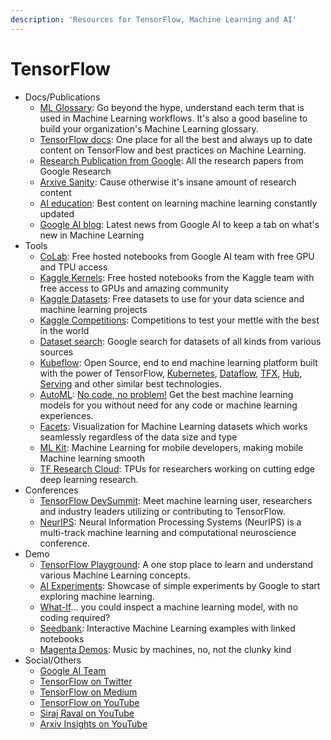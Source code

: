 ```yaml
---
description: 'Resources for TensorFlow, Machine Learning and AI'
---
```


# TensorFlow

* Docs/Publications
  * [ML Glossary](https://developers.google.com/machine-learning/glossary/): Go beyond the hype, understand each term that is used in Machine Learning workflows. It's also a good baseline to build your organization's Machine Learning glossary.
  * [TensorFlow docs](https://github.com/tensorflow/docs): One place for all the best and always up to date content on TensorFlow and best practices on Machine Learning.
  * [Research Publication from Google](https://ai.google/research/pubs/): All the research papers from Google Research
  * [Arxive Sanity](http://www.arxiv-sanity.com/): Cause otherwise it's insane amount of research content
  * [AI education](https://ai.google/education/): Best content on learning machine learning constantly updated
  * [Google AI blog](https://ai.googleblog.com/): Latest news from Google AI to keep a tab on what's new in Machine Learning
* Tools
  * [CoLab](https://colab.research.google.com): Free hosted notebooks from Google AI team with free GPU and TPU access
  * [Kaggle Kernels](https://www.kaggle.com/kernels): Free hosted notebooks from the Kaggle team with free access to GPUs and amazing community
  * [Kaggle Datasets](https://www.kaggle.com/datasets): Free datasets to use for your data science and machine learning projects
  * [Kaggle Competitions](http://kaggle.com/competitions): Competitions to test your mettle with the best in the world
  * [Dataset search](https://toolbox.google.com/datasetsearch): Google search for datasets of all kinds from various sources
  * [Kubeflow](https://github.com/kubeflow/kubeflow): Open Source, end to end machine learning platform built with the power of TensorFlow, [Kubernetes](https://kubernetes.io/), [Dataflow](https://beam.apache.org/), [TFX](https://www.tensorflow.org/tfx/), [Hub](https://www.tensorflow.org/hub/), [Serving](https://www.tensorflow.org/serving/) and other similar best technologies.
  * [AutoML](https://cloud.google.com/automl/): [No code, no problem!](https://twitter.com/defragger?lang=en) Get the best machine learning models for you without need for any code or machine learning experiences.
  * [Facets](https://pair-code.github.io/facets/): Visualization for Machine Learning datasets which works seamlessly regardless of the data size and type
  * [ML Kit](https://developers.google.com/ml-kit/): Machine Learning for mobile developers, making mobile Machine learning smooth
  * [TF Research Cloud](https://www.tensorflow.org/tfrc/): TPUs for researchers working on cutting edge deep learning research.
* Conferences
  * [TensorFlow DevSummit](https://www.tensorflow.org/dev-summit/): Meet machine learning user, researchers and industry leaders utilizing or contributing to TensorFlow.
  * [NeurIPS](https://neurips.cc/): Neural Information Processing Systems \(NeurIPS\) is a multi-track machine learning and computational neuroscience conference.
* Demo
  * [TensorFlow Playground](http://playground.tensorflow.org): A one stop place to learn and understand various Machine Learning concepts.
  * [AI Experiments](https://experiments.withgoogle.com/collection/ai): Showcase of simple experiments by Google to start exploring machine learning.
  * [What-If](https://pair-code.github.io/what-if-tool/)... you could inspect a machine learning model, with no coding required?
  * [Seedbank](https://research.google.com/seedbank/): Interactive Machine Learning examples with linked notebooks
  * [Magenta Demos](https://magenta.tensorflow.org/demos): Music by machines, no, not the clunky kind
* Social/Others
  * [Google AI Team](https://ai.google/research/people/)
  * [TensorFlow on Twitter](https://twitter.com/tensorflow)
  * [TensorFlow on Medium](https://medium.com/tensorflow)
  * [TensorFlow on YouTube](https://youtube.com/tensorflow)
  * [Siraj Raval on YouTube](https://www.youtube.com/sirajraval)
  * [Arxiv Insights on YouTube](https://www.youtube.com/channel/UCNIkB2IeJ-6AmZv7bQ1oBYg)



